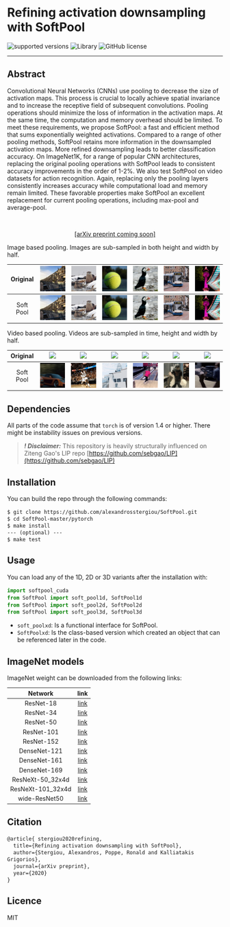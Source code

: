 # Refining activation downsampling with SoftPool
![supported versions](https://img.shields.io/badge/python-3.5%2C3.6-brightgreen/?style=flat&logo=python&color=green)
![Library](https://img.shields.io/badge/library-PyTorch-blue?logo=Pytorch)
![GitHub license](https://img.shields.io/cocoapods/l/AFNetworking)


--------------------------------------------------------------------------------
## Abstract
Convolutional Neural Networks (CNNs) use pooling to decrease the size of activation maps. This process is crucial to locally achieve spatial invariance and to increase the receptive field of subsequent convolutions. Pooling operations should minimize the loss of information in the activation maps. At the same time, the computation and memory overhead should be limited. To meet these requirements, we propose SoftPool: a fast and efficient method that sums exponentially weighted activations. Compared to a range of other pooling methods, SoftPool retains more information in the downsampled activation maps. More refined downsampling leads to better classification accuracy. On ImageNet1K, for a range of popular CNN architectures, replacing the original pooling operations with SoftPool leads to consistent accuracy improvements in the order of 1-2%. We also test SoftPool on video datasets for action recognition. Again, replacing only the pooling layers consistently increases accuracy while computational load and memory remain limited. These favorable properties make SoftPool an excellent replacement for current pooling operations, including max-pool and average-pool. <p align="center">

<i></i>
<br>
<p align="center">
<a href="#" target="blank" >[arXiv preprint coming soon]</a>
</p>

Image based pooling. Images are sub-sampled in both height and width by half.

|Original|<img src="images/buildings.jpg" width="130" />|<img src="images/otters.jpg" width="130" />|<img src="images/tennis_ball.jpg" width="130" />|<img src="images/puffin.jpg" width="130" />|<img src="images/tram.jpg" width="130" />|<img src="images/tower.jpg" width="130" />|
|:-----:|:-----:|:-----:|:-----:|:-----:|:-----:|:-----:|
|Soft Pool|<img src="images/buildings_soft.jpg" width="130" />|<img src="images/otters_soft.jpg" width="130" />|<img src="images/tennis_ball_soft.jpg" width="130" />|<img src="images/puffin_soft.jpg" width="130" />|<img src="images/tram_soft.jpg" width="130" />|<img src="images/tower_soft.jpg" width="130" />|

Video based pooling. Videos are sub-sampled in time, height and width by half.


|Original|<img src="images/cars.gif" width="130" />|<img src="images/basketball.gif" width="130" />|<img src="images/parkour.gif" width="130" />|<img src="images/bowling.gif" width="130" />|<img src="images/pizza_toss.gif" width="130" />|<img src="images/pass.gif" width="130" />|
|:-----:|:-----:|:-----:|:-----:|:-----:|:-----:|:-----:|
|Soft Pool|<img src="images/cars_soft.gif" width="130" />|<img src="images/basketball_soft.gif" width="130" />|<img src="images/parkour_soft.gif" width="130" />|<img src="images/bowling_soft.gif" width="130" />|<img src="images/pizza_toss_soft.gif" width="130" />|<img src="images/pass_soft.gif" width="130" />|

## Dependencies
All parts of the code assume that `torch` is of version 1.4 or higher. There might be instability issues on previous versions.

> ***! Disclaimer:*** This repository is heavily structurally influenced on Ziteng Gao's LIP repo [https://github.com/sebgao/LIP](https://github.com/sebgao/LIP)

## Installation

You can build the repo through the following commands:
```
$ git clone https://github.com/alexandrosstergiou/SoftPool.git
$ cd SoftPool-master/pytorch
$ make install
--- (optional) ---
$ make test
```


## Usage

You can load any of the 1D, 2D or 3D variants after the installation with:

```python
import softpool_cuda
from SoftPool import soft_pool1d, SoftPool1d
from SoftPool import soft_pool2d, SoftPool2d
from SoftPool import soft_pool3d, SoftPool3d
```

+ `soft_poolxd`: Is a functional interface for SoftPool.
+ `SoftPoolxd`: Is the class-based version which created an object that can be referenced later in the code.

## ImageNet models

ImageNet weight can be downloaded from the following links:

|Network|link|
|:-----:|:--:|
| ResNet-18 | [link](https://drive.google.com/file/d/11me4z74Fp4FkGGv_WbMZRQxTr4YJxUHS/view?usp=sharing) |
| ResNet-34 | [link](https://drive.google.com/file/d/1-5O-r3hCJ7JSrrfVowrUZpaHcp7TcKKT/view?usp=sharing) |
| ResNet-50 | [link](https://drive.google.com/file/d/1HpBESqJ-QLO_O0pozgh1T3xp4n5MOQLU/view?usp=sharing) |
| ResNet-101 | [link](https://drive.google.com/file/d/1fng3DFm48W6h-qbFUk-IPZf9s8HsGbdw/view?usp=sharing) |
| ResNet-152 | [link](https://drive.google.com/file/d/1ejuMgP4DK9pFcVnu1TZo6TELPlrhHJC_/view?usp=sharing) |
| DenseNet-121 | [link](https://drive.google.com/file/d/1EXIbVI19JyEjgY75caZK2B2-gaxKTVpK/view?usp=sharing) |
| DenseNet-161 | [link](https://drive.google.com/file/d/18Qs9XUXNPSgBe46_0OGZIcpvdoFZfjU5/view?usp=sharing) |
| DenseNet-169 | [link](https://drive.google.com/file/d/1shFZV_AIZ6SQFQs-C0YThfpOfZH88hm7/view?usp=sharing) |
| ResNeXt-50_32x4d | [link](hhttps://drive.google.com/file/d/1-3sd8paTlqa1X8KGUy6B5Eehv791tbVH/view?usp=sharing) |
| ResNeXt-101_32x4d | [link](https://drive.google.com/file/d/1URDkwAPxDgcQzkYFlV_m-1T5RjZvzabo/view?usp=sharing) |
| wide-ResNet50 | [link](https://drive.google.com/file/d/1X3A6P0enEJYLeNmY0pUTXA26FEQB1qMe/view?usp=sharing) |

## Citation

```
@article{ stergiou2020refining,
  title={Refining activation downsampling with SoftPool},
  author={Stergiou, Alexandros, Poppe, Ronald and Kalliatakis Grigorios},
  journal={arXiv preprint},
  year={2020}
}
```

## Licence

MIT
